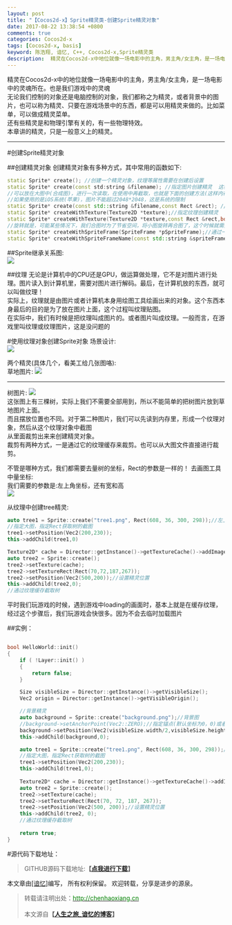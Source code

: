 ```yaml
---
layout: post
title: "【Cocos2d-x】Sprite精灵类-创建Sprite精灵对象"
date: 2017-08-22 13:38:54 +0800
comments: true
categories: Cocos2d-x
tags: [Cocos2d-x, basis]
keyword: 陈浩翔, 谙忆, C++, Cocos2d-x,Sprite精灵类
description:  精灵在Cocos2d-x中地位就像一场电影中的主角，男主角/女主角，是一场电影中的灵魂所在。也是我们游戏中的灵魂 无论我们控制的对象还是电脑控制的对象，我们都称之为精灵，或者背景中的图片，也可以称为精灵、只要在游戏场景中的东西，都是可以用精灵来做的。比如菜单，可以做成精灵菜单。  
---
```


精灵在Cocos2d-x中的地位就像一场电影中的主角，男主角/女主角，是一场电影中的灵魂所在。也是我们游戏中的灵魂  
无论我们控制的对象还是电脑控制的对象，我们都称之为精灵，或者背景中的图片，也可以称为精灵、只要在游戏场景中的东西，都是可以用精灵来做的。比如菜单，可以做成精灵菜单。  
还有些精灵是和物理引擎有关的，有一些物理特效。  
本章讲的精灵，只是一般意义上的精灵。

<!-- more -->
----------

#创建Sprite精灵对象

##创建精灵对象
创建精灵对象有多种方式，其中常用的函数如下:
```C++
static Sprite* create(); //创建一个精灵对象，纹理等属性需要在创建后设置
static Sprite* create(const std:string &filename); //指定图片创建精灵  这种方式在实际项目中很少用。我们不会简单的把每个精灵做一个图片，这样会消耗更多的IO读写时间  
//可以放在大图中(合成图)，进行一次读取，在使用中再截取，也就是下面的创建方法(这样内存会消耗多,但是IO操作少)
//如果使用的是iOS系统(苹果)，图片不能超过2048*2048，这是系统的限制
static Sprite* create(const std::string &filename,const Rect &rect); //指定图片和裁剪的矩形区域来创建精灵
static Sprite* createWithTexture(Texture2D *texture);//指定纹理创建精灵  如果已经有纹理对象了，直接把纹理对象拿过来创建精灵对象
static Sprite* createWithTexture(Texture2D *texture,const Rect &rect,bool rotated=false);//指定纹理和裁剪的矩形区域来创建精灵，第三个参数是否旋转纹理，默认不旋转  从纹理缓存区来裁剪矩形区域创建精灵
//旋转就是，可能某些情况下，我们合图时为了节省空间，将小图旋转再合图了，这个时候就需要旋转了
static Sprite* createWithSpriteFrame(SpriteFrame *pSpriteFrame);//通过一个精灵帧对象创建另一个精灵对象 帧缓存
static Sprite* createWithSpriteFrameName(const std::string &spriteFrameName);//通过精灵帧的名字的创建
```
##Sprite继承关系图:  
![](http://i.imgur.com/QsLMq4Z.png)  

##纹理
无论是计算机中的CPU还是GPU，做运算做处理，它不是对图片进行处理。图片读入到计算机里，需要对图片进行解码。最后，在计算机放的东西，就可以叫做纹理！   
实际上，纹理就是由图片或者计算机本身用绘图工具绘画出来的对象。这个东西本身最后的目的是为了放在图片上面，这个过程叫纹理贴图。  
在实际中，我们有时候是把纹理叫成图片的。或者图片叫成纹理。一般而言，在游戏里叫纹理或纹理图片，这是没问题的  

#使用纹理对象创建Sprite对象
场景设计:   
![](http://i.imgur.com/kSgYBRI.png)  

两个精灵(具体几个，看美工给几张图咯):  
草地图片:
![](http://i.imgur.com/UCauNT0.png)    

------------------------------
树图片:
![](http://i.imgur.com/NtzBfko.png)  
这张图上有三棵树，实际上我们不需要全部用到，所以不能简单的把树图片放到草地图片上面。  
而且摆放位置也不同。对于第二种图片，我们可以先读到内存里，形成一个纹理对象，然后从这个纹理对象中截图  
从里面裁剪出来来创建精灵对象。  
裁剪有两种方式，一是通过它的纹理缓存来裁剪。也可以从大图文件直接进行裁剪。  

不管是哪种方式，我们都需要去量树的坐标，Rect的参数是一样的！ 
去画图工具中量坐标:  
我们需要的参数是:左上角坐标，还有宽和高   
![](http://i.imgur.com/TEzpJkp.png)  

从纹理中创建tree精灵:
```C++ tree1精灵
auto tree1 = Sprite::create("tree1.png", Rect(608, 36, 300, 298));//左上角的坐标，宽，高
//指定大图，指定Rect获取树的截图
tree1->setPosition(Vec2(200,230));
this->addChild(tree1,0)
```
```C++ tree2精灵
Texture2D* cache = Director::getInstance()->getTextureCache()->addImage("tree1.png");
auto tree2 = Sprite::create();
tree2->setTexture(cache);
tree2->setTextureRect(Rect(70,72,187,267));
tree2->setPosition(Vec2(500,200));//设置精灵位置
this->addChild(tree2,0);
//通过纹理缓存截取树
```
平时我们玩游戏的时候，遇到游戏中loading的画面时，基本上就是在缓存纹理，经过这个步骤后，我们玩游戏会快很多。因为不会去临时加载图片  

##实例：
```C++

bool HelloWorld::init()
{
	if ( !Layer::init() )
	{
		return false;
	}

	Size visibleSize = Director::getInstance()->getVisibleSize();
	Vec2 origin = Director::getInstance()->getVisibleOrigin();

	//背景精灵
	auto background = Sprite::create("background.png");//背景图
	//background->setAnchorPoint(Vec2::ZERO);//指定锚点(默认坐标为0，0)或者:
	background->setPosition(Vec2(visibleSize.width/2,visibleSize.height/2));//指定位置(默认锚点为0.5，0.5)
	this->addChild(background,0);

	auto tree1 = Sprite::create("tree1.png", Rect(608, 36, 300, 298));//左上角的坐标，宽，高
	//指定大图，指定Rect获取树的截图
	tree1->setPosition(Vec2(200,230));
	this->addChild(tree1,0);
	
	Texture2D* cache = Director::getInstance()->getTextureCache()->addImage("tree1.png");
	auto tree2 = Sprite::create();
	tree2->setTexture(cache);
	tree2->setTextureRect(Rect(70, 72, 187, 267));
	tree2->setPosition(Vec2(500, 200));//设置精灵位置
	this->addChild(tree2, 0);
	//通过纹理缓存截取树
	
	return true;
}
```

#源代码下载地址：
<blockquote cite='陈浩翔'>
GITHUB源码下载地址:<strong>【<a href='https://github.com/chenhaoxiang/cocos2d-x/tree/master/20170822/code/Cocos2dxSprite' target='_blank'>点我进行下载</a>】</strong></p>
</blockquote>


本文章由<a href="http://chenhaoxiang.cn/">[谙忆]</a>编写， 所有权利保留。 
欢迎转载，分享是进步的源泉。
<blockquote cite='陈浩翔'>
<p background-color='#D3D3D3'>转载请注明出处：<a href='http://chenhaoxiang.cn'><font color="green">http://chenhaoxiang.cn</font></a><br><br>
本文源自<strong>【<a href='http://chenhaoxiang.cn' target='_blank'>人生之旅_谙忆的博客</a>】</strong></p>
</blockquote>
